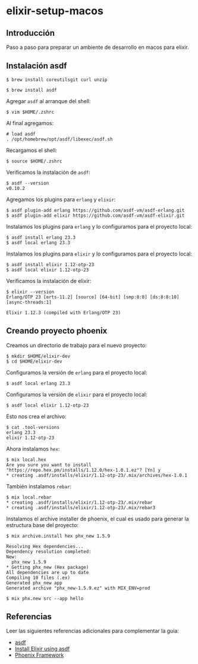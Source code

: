 # elixir-setup-macos

## Introducción

Paso a paso para preparar un ambiente de desarrollo en macos para elixir.

## Instalación asdf

```shell
$ brew install coreutilsgit curl unzip
```

```shell
$ brew install asdf
```

Agregar `asdf` al arranque del shell:

```shell
$ vim $HOME/.zshrc
```

Al final agregamos:

```
# load asdf
. /opt/homebrew/opt/asdf/libexec/asdf.sh
```

Recargamos el shell:

```shell
$ source $HOME/.zshrc
```

Verificamos la instalación de `asdf`:

```shell
$ asdf --version
v0.10.2
```

Agregamos los plugins para `erlang` y `elixir`:

```shell
$ asdf plugin-add erlang https://github.com/asdf-vm/asdf-erlang.git
$ asdf plugin-add elixir https://github.com/asdf-vm/asdf-elixir.git
```

Instalamos los plugins para `erlang` y lo configuramos para el proyecto local:

```shell
$ asdf install erlang 23.3
$ asdf local erlang 23.3
```

Instalamos los plugins para `elixir` y lo configuramos para el proyecto local:

```shell
$ asdf install elixir 1.12-otp-23
$ asdf local elixir 1.12-otp-23
```

Verificamos la instalación de elixir:

```shell
$ elixir --version
Erlang/OTP 23 [erts-11.2] [source] [64-bit] [smp:8:8] [ds:8:8:10] [async-threads:1]

Elixir 1.12.3 (compiled with Erlang/OTP 23)
```

## Creando proyecto phoenix

Creamos un directorio de trabajo para el nuevo proyecto:

```shell
$ mkdir $HOME/elixir-dev
$ cd $HOME/elixir-dev
```

Configuramos la versión de `erlang` para el proyecto local:

```shell
$ asdf local erlang 23.3
```

Configuramos la versión de `elixir` para el proyecto local:

```shell
$ asdf local elixir 1.12-otp-23
```

Esto nos crea el archivo:

```shell
$ cat .tool-versions
erlang 23.3
elixir 1.12-otp-23
```

Ahora instalamos `hex`:

```shell
$ mix local.hex
Are you sure you want to install "https://repo.hex.pm/installs/1.12.0/hex-1.0.1.ez"? [Yn] y
* creating .asdf/installs/elixir/1.12-otp-23/.mix/archives/hex-1.0.1
```

También instalamos `rebar`:

```shell
$ mix local.rebar
* creating .asdf/installs/elixir/1.12-otp-23/.mix/rebar
* creating .asdf/installs/elixir/1.12-otp-23/.mix/rebar3
```

Instalamos el archive installer de phoenix, el cual es usado para generar la estructura base del proyecto:

```shell
$ mix archive.install hex phx_new 1.5.9

Resolving Hex dependencies...
Dependency resolution completed:
New:
  phx_new 1.5.9
* Getting phx_new (Hex package)
All dependencies are up to date
Compiling 10 files (.ex)
Generated phx_new app
Generated archive "phx_new-1.5.9.ez" with MIX_ENV=prod
```

```shell
$ mix phx.new src --app hello
```
## Referencias

Leer las siguientes referencias adicionales para complementar la guía:

 * [asdf](https://asdf-vm.com/)
 * [Install Elixir using asdf](https://thinkingelixir.com/install-elixir-using-asdf/)
 * [Phoenix Framework](https://www.phoenixframework.org/)

